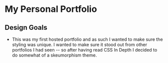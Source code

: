 # My Personal Portfolio

## Design Goals
- This was my first hosted portfolio and as such I wanted to make sure the styling was unique. I wanted to make sure it stood out from other portfolios I had seen -- so after having read CSS In Depth I decided to do somewhat of a skeumorphism theme.

